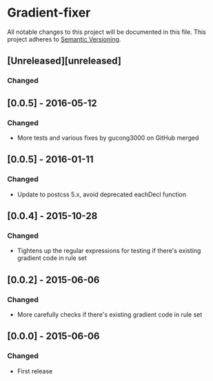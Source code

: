 # Gradient-fixer

All notable changes to this project will be documented in this file.
This project adheres to [Semantic Versioning](http://semver.org/).

## [Unreleased][unreleased]
### Changed

## [0.0.5] - 2016-05-12
### Changed
- More tests and various fixes by gucong3000 on GitHub merged

## [0.0.5] - 2016-01-11
### Changed
- Update to postcss 5.x, avoid deprecated eachDecl function

## [0.0.4] - 2015-10-28
### Changed
- Tightens up the regular expressions for testing if there's existing gradient code in rule set

## [0.0.2] - 2015-06-06
### Changed
- More carefully checks if there's existing gradient code in rule set

## [0.0.0] - 2015-06-06
### Changed
- First release